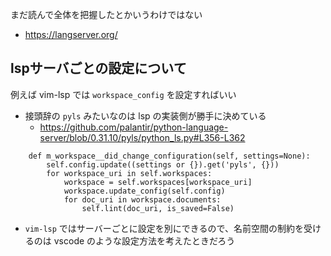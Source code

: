 
まだ読んで全体を把握したとかいうわけではない

- https://langserver.org/


## lspサーバごとの設定について

例えば vim-lsp では `workspace_config` を設定すればいい

- 接頭辞の `pyls` みたいなのは lsp の実装側が勝手に決めている
  - https://github.com/palantir/python-language-server/blob/0.31.10/pyls/python_ls.py#L356-L362
```
    def m_workspace__did_change_configuration(self, settings=None):
        self.config.update((settings or {}).get('pyls', {}))
        for workspace_uri in self.workspaces:
            workspace = self.workspaces[workspace_uri]
            workspace.update_config(self.config)
            for doc_uri in workspace.documents:
                self.lint(doc_uri, is_saved=False)
```

- `vim-lsp` ではサーバーごとに設定を別にできるので、名前空間の制約を受けるのは vscode のような設定方法を考えたときだろう

